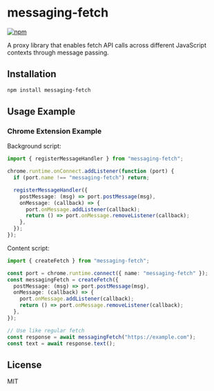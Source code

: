 # messaging-fetch

[![npm](https://img.shields.io/npm/v/messaging-fetch.svg)](https://www.npmjs.com/package/messaging-fetch)

A proxy library that enables fetch API calls across different JavaScript contexts through message passing.

## Installation

```bash
npm install messaging-fetch
```

## Usage Example

### Chrome Extension Example

Background script:

```typescript
import { registerMessageHandler } from "messaging-fetch";

chrome.runtime.onConnect.addListener(function (port) {
  if (port.name !== "messaging-fetch") return;

  registerMessageHandler({
    postMessage: (msg) => port.postMessage(msg),
    onMessage: (callback) => {
      port.onMessage.addListener(callback);
      return () => port.onMessage.removeListener(callback);
    },
  });
});
```

Content script:

```typescript
import { createFetch } from "messaging-fetch";

const port = chrome.runtime.connect({ name: "messaging-fetch" });
const messagingFetch = createFetch({
  postMessage: (msg) => port.postMessage(msg),
  onMessage: (callback) => {
    port.onMessage.addListener(callback);
    return () => port.onMessage.removeListener(callback);
  },
});

// Use like regular fetch
const response = await messagingFetch("https://example.com");
const text = await response.text();
```

## License

MIT
